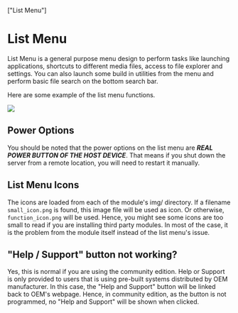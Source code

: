 ["List Menu"]
# List Menu
List Menu is a general purpose menu design to perform tasks like launching applications, shortcuts to different media files, access to file explorer and settings. You can also launch some build in utilities from the menu and perform basic file search on the bottom search bar.

Here are some example of the list menu functions.

![](img/12/0.png)

## Power Options
You should be noted that the power options on the list menu are ***REAL POWER BUTTON OF THE HOST DEVICE***. That means if you shut down the server from a remote location, you will need to restart it manually.

## List Menu Icons
The icons are loaded from each of the module's img/ directory. If a filename ```small_icon.png``` is found, this image file will be used as icon. Or otherwise, ```function_icon.png``` will be used. Hence, you might see some icons are too small to read if you are installing third party modules. In most of the case, it is the problem from the module itself instead of the list menu's issue. 

## "Help / Support" button not working?
Yes, this is normal if you are using the community edition. Help or Support is only provided to users that is using pre-built systems distributed by OEM manufacturer. In this case, the "Help and Support" button will be linked back to OEM's webpage.  Hence, in community edition, as the button is not programmed, no "Help and Support" will be shown when clicked.
